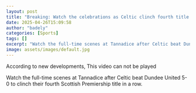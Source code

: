 ```yaml
---
layout: post
title: "Breaking: Watch the celebrations as Celtic clinch fourth title in row"
date: 2025-04-26T15:09:58
author: "badely"
categories: [Sports]
tags: []
excerpt: "Watch the full-time scenes at Tannadice after Celtic beat Dundee United 5-0 to clinch their fourth Scottish Premiership title in a row."
image: assets/images/default.jpg
---
```


According to new developments, This video can not be played

Watch the full-time scenes at Tannadice after Celtic beat Dundee United 5-0 to clinch their fourth Scottish Premiership title in a row.


